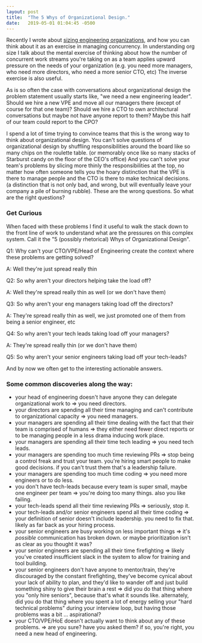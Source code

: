 ```yaml
---
layout: post
title:  "The 5 Whys of Organizational Design."
date:   2019-05-01 01:04:45 -0500
---
```


Recently I wrote about [sizing engineering organizations](/notes/on-team-size), and how you can think about it as an exercise in managing concurrency.  In understanding org size I talk about the mental exercise of thinking about how the number of concurrent work streams you're taking on as a team applies upward pressure on the needs of your organization (e.g. you need more managers, who need more directors, who need a more senior CTO, etc) The inverse exercise is also useful. 

As is so often the case with conversations about organizational design the problem statement usually starts like, "we need a new engineering leader".  Should we hire a new VPE and move all our managers there (except of course for that one team)? Should we hire a CTO to own architectural conversations but maybe not have anyone report to them? Maybe this half of our team could report to the CPO? 

I spend a lot of time trying to convince teams that this is the wrong way to think about organizational design.  You can't solve questions of organizational design by shuffling responsibilities around the board like so many chips on the roulette table. (or memorably once like so many stacks of Starburst candy on the floor of the CEO's office)  And you can't solve your team's problems by slicing more thinly the responsibilities at the top, no matter how often someone tells you the hoary distinction that the VPE is there to manage people and the CTO is there to make technical decisions. (a distinction that is not only bad, and wrong, but will eventually leave your company a pile of burning rubble).  These are the wrong questions.  So what are the right questions?

### Get Curious

When faced with these problems I find it useful to walk the stack down to the front line of work to understand what are the pressures on this complex system.  Call it the "5 (possibly rhetorical) Whys of Organizational Design". 

Q1: Why can't your CTO/VPE/Head of Engineering create the context where these problems are getting solved?

A: Well they're just spread really thin

Q2: So why aren't your directors helping take the load off?

A: Well they're spread really thin as well (or we don't have them)

Q3: So why aren't your eng managers taking load off the directors?

A: They're spread really thin as well, we just promoted one of them from being a senior engineer, etc

Q4: So why aren't your tech leads taking load off your managers?

A: They're spread really thin (or we don't have them)

Q5: So why aren't your senior engineers taking load off your tech-leads?

And by now we often get to the interesting actionable answers. 

### Some common discoveries along the way:

- your head of engineering doesn't have anyone they can delegate organizational work to ⇒ you need directors.
- your directors are spending all their time managing and can't contribute to organizational capacity ⇒ you need managers.
- your managers are spending all their time dealing with the fact that their team is comprised of humans ⇒ they either need fewer direct reports or to be managing people in a less drama inducing work place.
- your managers are spending all their time tech leading ⇒ you need tech leads.
- your managers are spending too much time reviewing PRs ⇒ stop being a control freak and trust your team. you're hiring smart people to make good decisions. if you can't trust them that's a leadership failure.
- your managers are spending too much time coding ⇒ you need more engineers or to do less.
- you don't have tech-leads because every team is super small, maybe one engineer per team ⇒ you're doing too many things. also you like failing.
- your tech-leads spend all their time reviewing PRs ⇒ seriously, stop it.
- your tech-leads and/or senior engineers spend all their time coding ⇒ your definition of senior doesn't include leadership.  you need to fix that.  likely as far back as your hiring process.
- your senior engineers are busy working on less important things ⇒ it's *possible* communication has broken down.  or maybe prioritization isn't as clear as you thought it was?
- your senior engineers are spending all their time firefighting ⇒ likely you've created insufficient slack in the system to allow for training and tool building.
- your senior engineers don't have anyone to mentor/train, they're discouraged by the constant firefighting, they've become cynical about your lack of ability to plan, and they'd like to wander off and just build something shiny to give their brain a rest ⇒ did you do that thing where you "only hire seniors", because that's what it sounds like.  alternately, did you do that thing where you spent a lot of energy selling your "hard technical problems" during your interview loop, but having those problems was a bit ... aspirational?
- your CTO/VPE/HoE doesn't actually want to think about any of these problems. ⇒ are you sure?  have you asked them? if so, you're right, you need a new head of engineering.